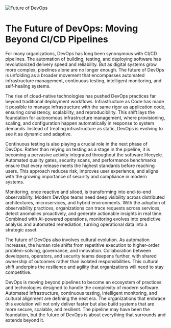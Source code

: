 ![Future of DevOps](https://jumpgrowth.com/wp-content/uploads/2020/02/DevOps-2018_0.jpg)

# The Future of DevOps: Moving Beyond CI/CD Pipelines

For many organizations, DevOps has long been synonymous with CI/CD pipelines. The automation of building, testing, and deploying software has revolutionized delivery speed and reliability. But as digital systems grow more complex, pipelines alone are no longer enough. The future of DevOps is unfolding as a broader movement that encompasses automated infrastructure management, continuous testing, intelligent monitoring, and self-healing systems.

The rise of cloud-native technologies has pushed DevOps practices far beyond traditional deployment workflows. Infrastructure as Code has made it possible to manage infrastructure with the same rigor as application code, ensuring consistency, scalability, and reproducibility. This shift lays the foundation for autonomous infrastructure management, where provisioning, scaling, and configuration happen automatically in response to system demands. Instead of treating infrastructure as static, DevOps is evolving to see it as dynamic and adaptive.

Continuous testing is also playing a crucial role in the next phase of DevOps. Rather than relying on testing as a stage in the pipeline, it is becoming a pervasive activity integrated throughout the software lifecycle. Automated quality gates, security scans, and performance benchmarks ensure that every release meets the highest standards before reaching users. This approach reduces risk, improves user experience, and aligns with the growing importance of security and compliance in modern systems.

Monitoring, once reactive and siloed, is transforming into end-to-end observability. Modern DevOps teams need deep visibility across distributed architectures, microservices, and hybrid environments. With the adoption of observability practices, organizations can trace requests across services, detect anomalies proactively, and generate actionable insights in real time. Combined with AI-powered operations, monitoring evolves into predictive analysis and automated remediation, turning operational data into a strategic asset.

The future of DevOps also involves cultural evolution. As automation increases, the human role shifts from repetitive execution to higher-order problem-solving, governance, and innovation. Collaboration between developers, operators, and security teams deepens further, with shared ownership of outcomes rather than isolated responsibilities. This cultural shift underpins the resilience and agility that organizations will need to stay competitive.

DevOps is moving beyond pipelines to become an ecosystem of practices and technologies designed to handle the complexity of modern software. Automated infrastructure, continuous testing, intelligent monitoring, and cultural alignment are defining the next era. The organizations that embrace this evolution will not only deliver faster but also build systems that are more secure, scalable, and resilient. The pipeline may have been the foundation, but the future of DevOps is about everything that surrounds and extends beyond it.
